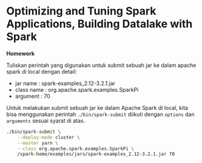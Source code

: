 # Optimizing and Tuning Spark Applications, Building Datalake with Spark

**Homework**

Tuliskan perintah yang digunakan untuk submit sebuah jar ke dalam apache spark di local dengan detail: 
* jar name : spark-examples_2.12-3.2.1.jar 
* class name : org.apache.spark.examples.SparkPi 
* argument : 70 

Untuk melakukan submit sebuah jar ke dalam Apache Spark di local, kita bisa menggunakan perintah `./bin/spark-submit` diikuti dengan `options` dan `arguments` sesuai syarat di atas.

```bash
./bin/spark-submit \
    --deploy-mode cluster \
    --master yarn \
    --class org.apache.spark.examples.SparkPi \
    /spark-home/examples/jars/spark-examples_2.12-3.2.1.jar 70
```